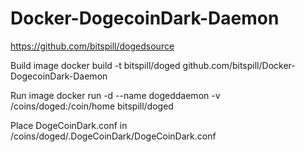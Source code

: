 # Docker-DogecoinDark-Daemon
https://github.com/bitspill/dogedsource


Build image
    docker build -t bitspill/doged github.com/bitspill/Docker-DogecoinDark-Daemon

Run image
    docker run -d --name dogeddaemon -v /coins/doged:/coin/home bitspill/doged

Place DogeCoinDark.conf in /coins/doged/.DogeCoinDark/DogeCoinDark.conf
